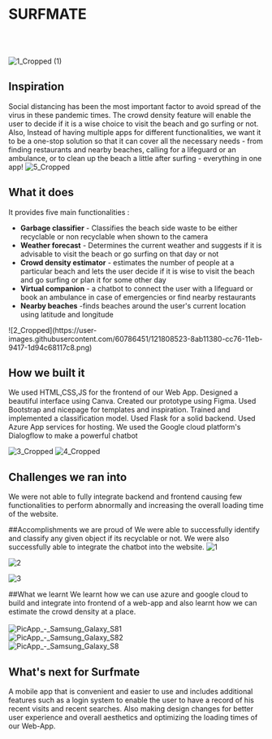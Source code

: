 # SURFMATE #
<br><br>


![1_Cropped (1)](https://user-images.githubusercontent.com/60786451/121808514-838a0580-cc76-11eb-93de-3f223782e3aa.png)

## Inspiration
Social distancing has been the most important factor to avoid spread of the virus in these pandemic times. The crowd density feature will enable the user to decide if it is a wise choice to visit the beach and go surfing or not. Also, Instead of having multiple apps for different functionalities, we want it to be a one-stop solution so that it can cover all the necessary needs - from finding restaurants and nearby beaches, calling for a lifeguard or an ambulance, or to clean up the beach a little after surfing - everything in one app!
![5_Cropped](https://user-images.githubusercontent.com/60786451/121808570-b207e080-cc76-11eb-8b3b-6d2105ea8a61.png)

## What it does
It provides five main functionalities :
<ul>
<li><b>Garbage classifier</b> - Classifies the beach side waste to be either recyclable or non recyclable when shown to the camera</li>
<li><b>Weather forecast</b> - Determines the current weather and suggests if it is advisable to visit the beach or go surfing on that day or not</li>
<li><b>Crowd density estimator</b> - estimates the number of people at a particular beach and lets the user decide if it is wise to visit the beach and go surfing or plan it for some other day</li>
<li><b>Virtual companion</b> - a chatbot to connect the user with a lifeguard or book an ambulance in case of emergencies or find nearby restaurants</li>
<li><b>Nearby beaches</b> -finds beaches around the user's current location using latitude and longitude</li>
</ul>
![2_Cropped](https://user-images.githubusercontent.com/60786451/121808523-8ab11380-cc76-11eb-9417-1d94c68117c8.png)


## How we built it
We used HTML,CSS,JS for the frontend of our Web App. Designed a beautiful interface using Canva. Created our prototype using Figma. Used Bootstrap and nicepage for templates and inspiration. Trained and implemented a classification model. Used Flask for a solid backend. Used Azure App services for hosting. We used the Google cloud platform's Dialogflow to make a powerful chatbot 

![3_Cropped](https://user-images.githubusercontent.com/60786451/121808545-9dc3e380-cc76-11eb-8d0c-791e032541b8.png)
![4_Cropped](https://user-images.githubusercontent.com/60786451/121808738-90f3bf80-cc77-11eb-9ec2-c658982587af.png)



## Challenges we ran into
We were not able to fully integrate backend and frontend causing few functionalities to perform abnormally and increasing the overall loading time of the website.

##Accomplishments we are proud of
We were able to successfully identify and classify any given object if its recyclable or not. We were also successfully able to integrate the chatbot into the website.
![1](https://user-images.githubusercontent.com/60786451/121808772-bda7d700-cc77-11eb-9e99-eab877dd615e.JPG)

![2](https://user-images.githubusercontent.com/60786451/121808773-be406d80-cc77-11eb-8f5b-7117594ad6a7.JPG)

![3](https://user-images.githubusercontent.com/60786451/121808771-bc76aa00-cc77-11eb-8a52-a96cdd006011.JPG)


##What we learnt
We learnt how we can use azure and google cloud to build and integrate into frontend of a web-app and also learnt how we can estimate the crowd density at a place.
<br><br>
![PicApp_-_Samsung_Galaxy_S81](https://user-images.githubusercontent.com/60786451/121808681-5a1da980-cc77-11eb-8f70-82fcf18cd8bf.png)<br>
![PicApp_-_Samsung_Galaxy_S82](https://user-images.githubusercontent.com/60786451/121808683-5be76d00-cc77-11eb-870c-b40d70db6edf.png)<br>
![PicApp_-_Samsung_Galaxy_S8](https://user-images.githubusercontent.com/60786451/121808684-5c800380-cc77-11eb-9ed1-93ef4b5a3f41.png)<br>


## What's next for Surfmate
A mobile app that is convenient and easier to use and includes additional features such as a login system to enable the user to have a record of his recent visits and recent searches.
Also making design changes for better user experience and overall aesthetics and optimizing the loading times of our Web-App.
